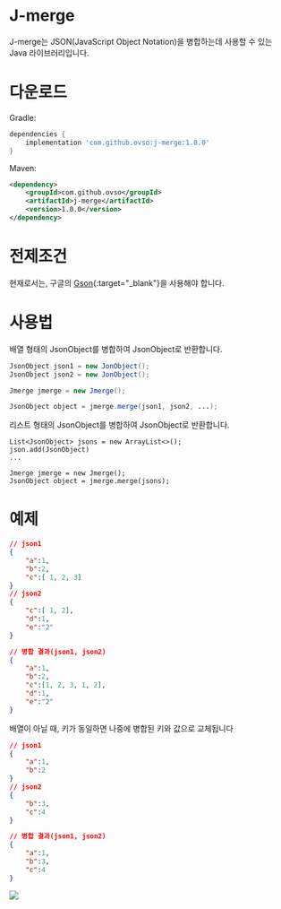 # J-merge

J-merge는 JSON(JavaScript Object Notation)을 병합하는데 사용할 수 있는 Java 라이브러리입니다.

# 다운로드

Gradle:

```groovy
dependencies {
	implementation 'com.github.ovso:j-merge:1.0.0'
}
```

Maven:<dependency>

```xml
<dependency>
	<groupId>com.github.ovso</groupId>
	<artifactId>j-merge</artifactId>
	<version>1.0.0</version>
</dependency>
```

# 전제조건

현재로서는, 구글의 [Gson](https://github.com/google/gson){:target="_blank"}을 사용해야 합니다.

# 사용법

배열 형태의 JsonObject를 병합하여 JsonObject로 반환합니다.

```java
JsonObject json1 = new JonObject();
JsonObject json2 = new JonObject();

Jmerge jmerge = new Jmerge();

JsonObject object = jmerge.merge(json1, json2, ...);
```

리스트 형태의 JsonObject를 병합하여 JsonObject로 반환합니다.

```
List<JsonObject> jsons = new ArrayList<>();
json.add(JsonObject)
...

Jmerge jmerge = new Jmerge();
JsonObject object = jmerge.merge(jsons);
```

# 예제

```json
// json1
{
    "a":1,
    "b":2,
    "c":[ 1, 2, 3]
}
// json2
{
    "c":[ 1, 2],
    "d":1,
    "e":"2"
}

// 병합 결과(json1, json2)
{
    "a":1,
    "b":2,
    "c":[1, 2, 3, 1, 2],
    "d":1,
    "e":"2"
}

```

배열이 아닐 때, 키가 동일하면 나중에 병합된 키와 값으로 교체됩니다

```json
// json1
{
    "a":1,
    "b":2
}
// json2
{
    "b":3,
    "c":4
}

// 병합 결과(json1, json2)
{
    "a":1,
    "b":3,
    "c":4
}
```

[![](https://jitpack.io/v/ovso/j-merge.svg)](https://jitpack.io/#ovso/j-merge)
